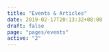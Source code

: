 ```yaml
---
title: "Events & Articles"
date: 2019-02-17T20:13:32+08:00
draft: false
page: "pages/events"
active: "2"
---
```

